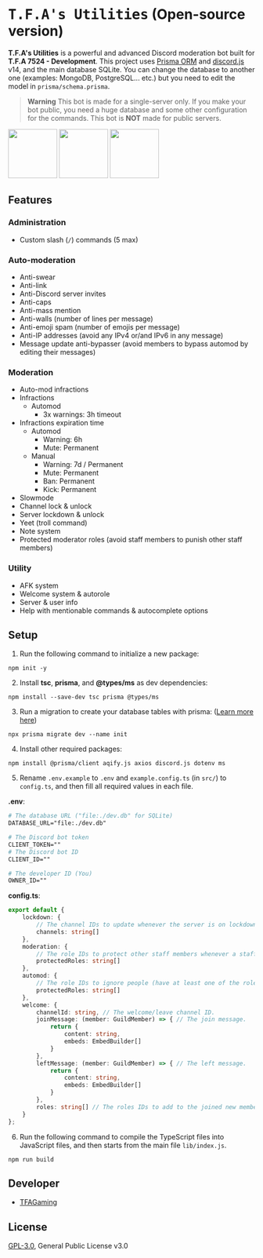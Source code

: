 # <samp>T.F.A's Utilities</samp> (Open-source version)

**T.F.A's Utilities** is a powerful and advanced Discord moderation bot built for **T.F.A 7524 - Development**. This project uses [Prisma ORM](https://www.prisma.io/) and [discord.js](https://npmjs.com/package/discord.js) v14, and the main database SQLite. You can change the database to another one (examples: MongoDB, PostgreSQL... etc.) but you need to edit the model in `prisma/schema.prisma`.

> **Warning** This bot is made for a single-server only. If you make your bot public, you need a huge database and some other configuration for the commands. This bot is **NOT** made for public servers.

<img src="https://media.discordapp.net/attachments/1111644651036876822/1128008344033050727/17219288-modified_1.png" width=100> <img src="https://media.discordapp.net/attachments/1111644651036876822/1128008343097716916/telechargement-modified.png" width=100> <img src="https://media.discordapp.net/attachments/1111644651036876822/1128008343772987412/typescript-icon-icon-1024x1024-vh3pfez8-modified.png?width=640&height=640" width=100>


## Features

### Administration
- Custom slash (`/`) commands (5 max)

### Auto-moderation
- Anti-swear
- Anti-link
- Anti-Discord server invites
- Anti-caps
- Anti-mass mention
- Anti-walls (number of lines per message)
- Anti-emoji spam (number of emojis per message)
- Anti-IP addresses (avoid any IPv4 or/and IPv6 in any message)
- Message update anti-bypasser (avoid members to bypass automod by editing their messages)

### Moderation
- Auto-mod infractions
- Infractions
    - Automod
        - 3x warnings: 3h timeout 
- Infractions expiration time
    - Automod
        - Warning: 6h
        - Mute: Permanent
    - Manual
        - Warning: 7d / Permanent
        - Mute: Permanent
        - Ban: Permanent
        - Kick: Permanent
- Slowmode
- Channel lock & unlock
- Server lockdown & unlock
- Yeet (troll command)
- Note system
- Protected moderator roles (avoid staff members to punish other staff members)

### Utility
- AFK system
- Welcome system & autorole
- Server & user info
- Help with mentionable commands & autocomplete options

## Setup

1. Run the following command to initialize a new package:
```
npm init -y
```

2. Install **tsc**, **prisma**, and **@types/ms** as dev dependencies:
```
npm install --save-dev tsc prisma @types/ms
```

3. Run a migration to create your database tables with prisma: ([Learn more here](https://www.prisma.io/docs/getting-started/quickstart))
```
npx prisma migrate dev --name init
```

4. Install other required packages:

```
npm install @prisma/client aqify.js axios discord.js dotenv ms
```

5. Rename `.env.example` to `.env` and `example.config.ts` (in `src/`) to `config.ts`, and then fill all required values in each file.

**.env**:
```apache
# The database URL ("file:./dev.db" for SQLite)
DATABASE_URL="file:./dev.db"

# The Discord bot token
CLIENT_TOKEN=""
# The Discord bot ID
CLIENT_ID=""

# The developer ID (You)
OWNER_ID=""
```

**config.ts**:
```ts
export default {
    lockdown: {
        // The channel IDs to update whenever the server is on lockdown.
        channels: string[]
    },
    moderation: {
        // The role IDs to protect other staff members whenever a staff tries to punish them.
        protectedRoles: string[]
    },
    automod: {
        // The role IDs to ignore people (have at least one of the roles) who breaks the automod rules.
        protectedRoles: string[]
    },
    welcome: {
        channelId: string, // The welcome/leave channel ID.
        joinMessage: (member: GuildMember) => { // The join message.
            return {
                content: string,
                embeds: EmbedBuilder[]
            }
        },
        leftMessage: (member: GuildMember) => { // The left message.
            return {
                content: string,
                embeds: EmbedBuilder[]
            }
        },
        roles: string[] // The roles IDs to add to the joined new members.
    }
};
```

6. Run the following command to compile the TypeScript files into JavaScript files, and then starts from the main file `lib/index.js`.

```
npm run build
```

## Developer
- [TFAGaming](https://www.github.com/TFAGaming)

## License
[GPL-3.0](./LICENSE), General Public License v3.0